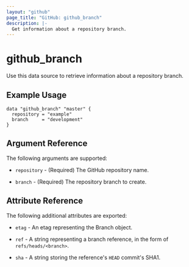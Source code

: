 ```yaml
---
layout: "github"
page_title: "GitHub: github_branch"
description: |-
  Get information about a repository branch.
---
```


# github\_branch

Use this data source to retrieve information about a repository branch.

## Example Usage

```hcl
data "github_branch" "master" {
  repository = "example"
  branch     = "development"
}
```

## Argument Reference

The following arguments are supported:

* `repository` - (Required) The GitHub repository name.

* `branch` - (Required) The repository branch to create.

## Attribute Reference

The following additional attributes are exported:

* `etag` - An etag representing the Branch object.

* `ref` - A string representing a branch reference, in the form of `refs/heads/<branch>`.

* `sha` - A string storing the reference's `HEAD` commit's SHA1.
